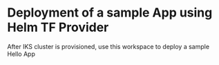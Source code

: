 # Deployment of a sample App using Helm TF Provider
After IKS cluster is provisioned, use this workspace to deploy a sample Hello App
